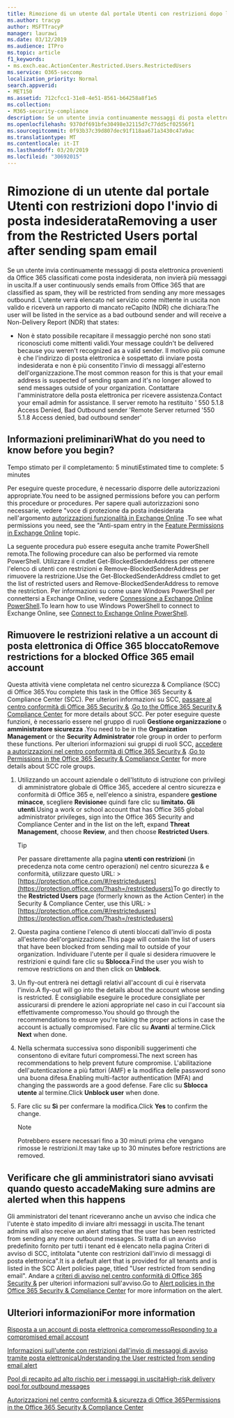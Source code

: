 ```yaml
---
title: Rimozione di un utente dal portale Utenti con restrizioni dopo l'invio di posta indesiderata
ms.author: tracyp
author: MSFTTracyP
manager: laurawi
ms.date: 03/12/2019
ms.audience: ITPro
ms.topic: article
f1_keywords:
- ms.exch.eac.ActionCenter.Restricted.Users.RestrictedUsers
ms.service: O365-seccomp
localization_priority: Normal
search.appverid:
- MET150
ms.assetid: 712cfcc1-31e8-4e51-8561-b64258a8f1e5
ms.collection:
- M365-security-compliance
description: Se un utente invia continuamente messaggi di posta elettronica provenienti da Office 365 classificati come posta indesiderata, non invierà più messaggi.
ms.openlocfilehash: 9370df691bfe30498e32115d7c77dd5cf02556f1
ms.sourcegitcommit: 0f93b37c39d807dec91f118aa671a3430c47a9ac
ms.translationtype: MT
ms.contentlocale: it-IT
ms.lasthandoff: 03/20/2019
ms.locfileid: "30692015"
---
```

# <a name="removing-a-user-from-the-restricted-users-portal-after-sending-spam-email"></a><span data-ttu-id="4e7d8-103">Rimozione di un utente dal portale Utenti con restrizioni dopo l'invio di posta indesiderata</span><span class="sxs-lookup"><span data-stu-id="4e7d8-103">Removing a user from the Restricted Users portal after sending spam email</span></span>

<span data-ttu-id="4e7d8-104">Se un utente invia continuamente messaggi di posta elettronica provenienti da Office 365 classificati come posta indesiderata, non invierà più messaggi in uscita.</span><span class="sxs-lookup"><span data-stu-id="4e7d8-104">If a user continuously sends emails from Office 365 that are classified as spam, they will be restricted from sending any more messages outbound.</span></span> <span data-ttu-id="4e7d8-105">L'utente verrà elencato nel servizio come mittente in uscita non valido e riceverà un rapporto di mancato reCapito (NDR) che dichiara:</span><span class="sxs-lookup"><span data-stu-id="4e7d8-105">The user will be listed in the service as a bad outbound sender and will receive a Non-Delivery Report (NDR) that states:</span></span>

- <span data-ttu-id="4e7d8-106">Non è stato possibile recapitare il messaggio perché non sono stati riconosciuti come mittenti validi.</span><span class="sxs-lookup"><span data-stu-id="4e7d8-106">Your message couldn't be delivered because you weren't recognized as a valid sender.</span></span> <span data-ttu-id="4e7d8-107">Il motivo più comune è che l'indirizzo di posta elettronica è sospettato di inviare posta indesiderata e non è più consentito l'invio di messaggi all'esterno dell'organizzazione.</span><span class="sxs-lookup"><span data-stu-id="4e7d8-107">The most common reason for this is that your email address is suspected of sending spam and it's no longer allowed to send messages outside of your organization.</span></span> <span data-ttu-id="4e7d8-108">Contattare l'amministratore della posta elettronica per ricevere assistenza.</span><span class="sxs-lookup"><span data-stu-id="4e7d8-108">Contact your email admin for assistance.</span></span> <span data-ttu-id="4e7d8-109">Il server remoto ha restituito ' 550 5.1.8 Access Denied, Bad Outbound sender '</span><span class="sxs-lookup"><span data-stu-id="4e7d8-109">Remote Server returned '550 5.1.8 Access denied, bad outbound sender'</span></span>

## <a name="what-do-you-need-to-know-before-you-begin"></a><span data-ttu-id="4e7d8-110">Informazioni preliminari</span><span class="sxs-lookup"><span data-stu-id="4e7d8-110">What do you need to know before you begin?</span></span>
<span data-ttu-id="4e7d8-111"><a name="sectionSection0"> </a></span><span class="sxs-lookup"><span data-stu-id="4e7d8-111"></span></span>

<span data-ttu-id="4e7d8-112">Tempo stimato per il completamento: 5 minuti</span><span class="sxs-lookup"><span data-stu-id="4e7d8-112">Estimated time to complete: 5 minutes</span></span>
  
<span data-ttu-id="4e7d8-113">Per eseguire queste procedure, è necessario disporre delle autorizzazioni appropriate.</span><span class="sxs-lookup"><span data-stu-id="4e7d8-113">You need to be assigned permissions before you can perform this procedure or procedures.</span></span> <span data-ttu-id="4e7d8-114">Per sapere quali autorizzazioni sono necessarie, vedere "voce di protezione da posta indesiderata nell'argomento [autorizzazioni funzionalità in Exchange Online](http://technet.microsoft.com/library/15073ce1-0917-403b-8839-02a2ebc96e16.aspx) .</span><span class="sxs-lookup"><span data-stu-id="4e7d8-114">To see what permissions you need, see the "Anti-spam entry in the [Feature Permissions in Exchange Online](http://technet.microsoft.com/library/15073ce1-0917-403b-8839-02a2ebc96e16.aspx) topic.</span></span>

<span data-ttu-id="4e7d8-115">La seguente procedura può essere eseguita anche tramite PowerShell remota.</span><span class="sxs-lookup"><span data-stu-id="4e7d8-115">The following procedure can also be performed via remote PowerShell.</span></span> <span data-ttu-id="4e7d8-116">Utilizzare il cmdlet Get-BlockedSenderAddress per ottenere l'elenco di utenti con restrizioni e Remove-BlockedSenderAddress per rimuovere la restrizione.</span><span class="sxs-lookup"><span data-stu-id="4e7d8-116">Use the Get-BlockedSenderAddress cmdlet to get the list of restricted users and Remove-BlockedSenderAddress to remove the restriction.</span></span> <span data-ttu-id="4e7d8-117">Per informazioni su come usare Windows PowerShell per connettersi a Exchange Online, vedere [Connessione a Exchange Online PowerShell](https://go.microsoft.com/fwlink/p/?linkid=396554).</span><span class="sxs-lookup"><span data-stu-id="4e7d8-117">To learn how to use Windows PowerShell to connect to Exchange Online, see [Connect to Exchange Online PowerShell](https://go.microsoft.com/fwlink/p/?linkid=396554).</span></span>

## <a name="remove-restrictions-for-a-blocked-office-365-email-account"></a><span data-ttu-id="4e7d8-118">Rimuovere le restrizioni relative a un account di posta elettronica di Office 365 bloccato</span><span class="sxs-lookup"><span data-stu-id="4e7d8-118">Remove restrictions for a blocked Office 365 email account</span></span>

<span data-ttu-id="4e7d8-119">Questa attività viene completata nel centro sicurezza & Compliance (SCC) di Office 365.</span><span class="sxs-lookup"><span data-stu-id="4e7d8-119">You complete this task in the Office 365 Security & Compliance Center (SCC).</span></span> <span data-ttu-id="4e7d8-120">Per ulteriori informazioni su SCC, [passare al centro conformità di Office 365 Security &](go-to-the-securitycompliance-center.md) .</span><span class="sxs-lookup"><span data-stu-id="4e7d8-120">[Go to the Office 365 Security & Compliance Center](go-to-the-securitycompliance-center.md) for more details about SCC.</span></span> <span data-ttu-id="4e7d8-121">Per poter eseguire queste funzioni, è necessario essere nel gruppo di ruoli **Gestione organizzazione** o **amministratore sicurezza** .</span><span class="sxs-lookup"><span data-stu-id="4e7d8-121">You need to be in the **Organization Management** or the **Security Administrator** role group in order to perform these functions.</span></span> <span data-ttu-id="4e7d8-122">Per ulteriori informazioni sui gruppi di ruoli SCC, [accedere a autorizzazioni nel centro conformità di Office 365 Security &](permissions-in-the-security-and-compliance-center.md) .</span><span class="sxs-lookup"><span data-stu-id="4e7d8-122">[Go to Permissions in the Office 365 Security & Compliance Center](permissions-in-the-security-and-compliance-center.md) for more details about SCC role groups.</span></span>

1. <span data-ttu-id="4e7d8-123">Utilizzando un account aziendale o dell'Istituto di istruzione con privilegi di amministratore globale di Office 365, accedere al centro sicurezza e conformità di Office 365 e, nell'elenco a sinistra, espandere **gestione minacce**, scegliere **Revisione**e quindi fare clic su **limitato. Gli utenti**.</span><span class="sxs-lookup"><span data-stu-id="4e7d8-123">Using a work or school account that has Office 365 global administrator privileges, sign into the Office 365 Security and Compliance Center and in the list on the left, expand **Threat Management**, choose **Review**, and then choose **Restricted Users**.</span></span>
    
    > [!TIP]
    > <span data-ttu-id="4e7d8-124">Per passare direttamente alla pagina **utenti con restrizioni** (in precedenza nota come centro operazioni) nel centro sicurezza &amp; e conformità, utilizzare questo URL: >[https://protection.office.com/#/restrictedusers](https://protection.office.com/?hash=/restrictedusers)</span><span class="sxs-lookup"><span data-stu-id="4e7d8-124">To go directly to the **Restricted Users** page (formerly known as the Action Center) in the Security &amp; Compliance Center, use this URL: > [https://protection.office.com/#/restrictedusers](https://protection.office.com/?hash=/restrictedusers)</span></span>

2. <span data-ttu-id="4e7d8-125">Questa pagina contiene l'elenco di utenti bloccati dall'invio di posta all'esterno dell'organizzazione.</span><span class="sxs-lookup"><span data-stu-id="4e7d8-125">This page will contain the list of users that have been blocked from sending mail to outside of your organization.</span></span>  <span data-ttu-id="4e7d8-126">Individuare l'utente per il quale si desidera rimuovere le restrizioni e quindi fare clic su **Sblocca**.</span><span class="sxs-lookup"><span data-stu-id="4e7d8-126">Find the user you wish to remove restrictions on and then click on **Unblock**.</span></span>

3. <span data-ttu-id="4e7d8-127">Un fly-out entrerà nei dettagli relativi all'account di cui è riservata l'invio.</span><span class="sxs-lookup"><span data-stu-id="4e7d8-127">A fly-out will go into the details about the account whose sending is restricted.</span></span> <span data-ttu-id="4e7d8-128">È consigliabile eseguire le procedure consigliate per assicurarsi di prendere le azioni appropriate nel caso in cui l'account sia effettivamente compromesso.</span><span class="sxs-lookup"><span data-stu-id="4e7d8-128">You should go through the recommendations to ensure you're taking the proper actions in case the account is actually compromised.</span></span> <span data-ttu-id="4e7d8-129">Fare clic su **Avanti** al termine.</span><span class="sxs-lookup"><span data-stu-id="4e7d8-129">Click **Next** when done.</span></span>

4. <span data-ttu-id="4e7d8-130">Nella schermata successiva sono disponibili suggerimenti che consentono di evitare futuri compromessi.</span><span class="sxs-lookup"><span data-stu-id="4e7d8-130">The next screen has recommendations to help prevent future compromise.</span></span> <span data-ttu-id="4e7d8-131">L'abilitazione dell'autenticazione a più fattori (AMF) e la modifica delle password sono una buona difesa.</span><span class="sxs-lookup"><span data-stu-id="4e7d8-131">Enabling multi-factor authentication (MFA) and changing the passwords are a good defense.</span></span> <span data-ttu-id="4e7d8-132">Fare clic su **Sblocca utente** al termine.</span><span class="sxs-lookup"><span data-stu-id="4e7d8-132">Click **Unblock user** when done.</span></span>

5. <span data-ttu-id="4e7d8-133">Fare clic su **Sì** per confermare la modifica.</span><span class="sxs-lookup"><span data-stu-id="4e7d8-133">Click **Yes** to confirm the change.</span></span>

    > [!NOTE]
    > <span data-ttu-id="4e7d8-134">Potrebbero essere necessari fino a 30 minuti prima che vengano rimosse le restrizioni.</span><span class="sxs-lookup"><span data-stu-id="4e7d8-134">It may take up to 30 minutes before restrictions are removed.</span></span> 

## <a name="making-sure-admins-are-alerted-when-this-happens"></a><span data-ttu-id="4e7d8-135">Verificare che gli amministratori siano avvisati quando questo accade</span><span class="sxs-lookup"><span data-stu-id="4e7d8-135">Making sure admins are alerted when this happens</span></span>

<span data-ttu-id="4e7d8-136">Gli amministratori del tenant riceveranno anche un avviso che indica che l'utente è stato impedito di inviare altri messaggi in uscita.</span><span class="sxs-lookup"><span data-stu-id="4e7d8-136">The tenant admins will also receive an alert stating that the user has been restricted from sending any more outbound messages.</span></span> <span data-ttu-id="4e7d8-137">Si tratta di un avviso predefinito fornito per tutti i tenant ed è elencato nella pagina Criteri di avviso di SCC, intitolata "utente con restrizioni dall'invio di messaggi di posta elettronica".</span><span class="sxs-lookup"><span data-stu-id="4e7d8-137">It is a default alert that is provided for all tenants and is listed in the SCC Alert policies page, titled "User restricted from sending email".</span></span> <span data-ttu-id="4e7d8-138">Andare a [criteri di avviso nel centro conformità di Office 365 Security &](https://docs.microsoft.com/en-us/office365/securitycompliance/alert-policies) per ulteriori informazioni sull'avviso.</span><span class="sxs-lookup"><span data-stu-id="4e7d8-138">Go to [Alert policies in the Office 365 Security & Compliance Center](https://docs.microsoft.com/en-us/office365/securitycompliance/alert-policies) for more information on the alert.</span></span>

## <a name="for-more-information"></a><span data-ttu-id="4e7d8-139">Ulteriori informazioni</span><span class="sxs-lookup"><span data-stu-id="4e7d8-139">For more information</span></span>

[<span data-ttu-id="4e7d8-140">Risposta a un account di posta elettronica compromesso</span><span class="sxs-lookup"><span data-stu-id="4e7d8-140">Responding to a compromised email account</span></span>](responding-to-a-compromised-email-account.md)

[<span data-ttu-id="4e7d8-141">Informazioni sull'utente con restrizioni dall'invio di messaggi di avviso tramite posta elettronica</span><span class="sxs-lookup"><span data-stu-id="4e7d8-141">Understanding the User restricted from sending email alert</span></span>](https://docs.microsoft.com/en-us/office365/securitycompliance/alert-policies)

[<span data-ttu-id="4e7d8-142">Pool di recapito ad alto rischio per i messaggi in uscita</span><span class="sxs-lookup"><span data-stu-id="4e7d8-142">High-risk delivery pool for outbound messages</span></span>](high-risk-delivery-pool-for-outbound-messages.md)

[<span data-ttu-id="4e7d8-143">Autorizzazioni nel centro conformità & sicurezza di Office 365</span><span class="sxs-lookup"><span data-stu-id="4e7d8-143">Permissions in the Office 365 Security & Compliance Center</span></span>](permissions-in-the-security-and-compliance-center.md)

